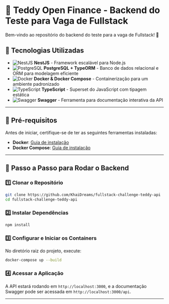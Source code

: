 # 🏦 Teddy Open Finance - Backend do Teste para Vaga de Fullstack

Bem-vindo ao repositório do backend do teste para a vaga de Fullstack! 🚀

## 🔧 Tecnologias Utilizadas

- ![NestJS](https://img.shields.io/badge/NestJS-E0234E?style=for-the-badge&logo=nestjs&logoColor=white) **NestJS** - Framework escalável para Node.js
- ![PostgreSQL](https://img.shields.io/badge/PostgreSQL-336791?style=for-the-badge&logo=postgresql&logoColor=white) **PostgreSQL + TypeORM** - Banco de dados relacional e ORM para modelagem eficiente
- ![Docker](https://img.shields.io/badge/Docker-2496ED?style=for-the-badge&logo=docker&logoColor=white) **Docker & Docker Compose** - Containerização para um ambiente padronizado
- ![TypeScript](https://img.shields.io/badge/TypeScript-3178C6?style=for-the-badge&logo=typescript&logoColor=white) **TypeScript** - Superset do JavaScript com tipagem estática
- ![Swagger](https://img.shields.io/badge/Swagger-85EA2D?style=for-the-badge&logo=swagger&logoColor=black) **Swagger** - Ferramenta para documentação interativa da API

---

## 📌 Pré-requisitos

Antes de iniciar, certifique-se de ter as seguintes ferramentas instaladas:

- **Docker**: [Guia de instalação](https://docs.docker.com/get-docker/)
- **Docker Compose**: [Guia de instalação](https://docs.docker.com/compose/install/)

---

## 🚀 Passo a Passo para Rodar o Backend

### 1️⃣ Clonar o Repositório

```sh
git clone https://github.com/KhaiDreams/fullstack-challenge-teddy-api
cd fullstack-challenge-teddy-api
```

### 2️⃣ Instalar Dependências

```sh
npm install
```

### 3️⃣ Configurar e Iniciar os Containers

No diretório raiz do projeto, execute:

```sh
docker-compose up --build
```

### 4️⃣ Acessar a Aplicação

A API estará rodando em `http://localhost:3000`, e a documentação Swagger pode ser acessada em `http://localhost:3000/api`.

---
